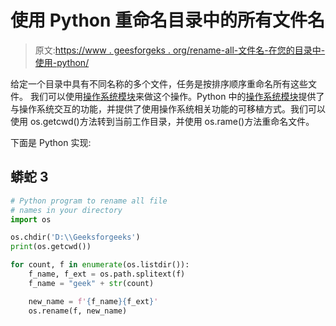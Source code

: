 # 使用 Python 重命名目录中的所有文件名

> 原文:[https://www . geesforgeks . org/rename-all-文件名-在您的目录中-使用-python/](https://www.geeksforgeeks.org/rename-all-file-names-in-your-directory-using-python/)

给定一个目录中具有不同名称的多个文件，任务是按排序顺序重命名所有这些文件。
我们可以使用[操作系统模块](https://www.geeksforgeeks.org/os-module-python-examples/)来做这个操作。Python 中的[操作系统模块](https://www.geeksforgeeks.org/os-module-python-examples/)提供了与操作系统交互的功能，并提供了使用操作系统相关功能的可移植方式。我们可以使用 os.getcwd()方法转到当前工作目录，并使用 os.rame()方法重命名文件。

下面是 Python 实现:

## 蟒蛇 3

```py
# Python program to rename all file
# names in your directory
import os

os.chdir('D:\\Geeksforgeeks')
print(os.getcwd())

for count, f in enumerate(os.listdir()):
    f_name, f_ext = os.path.splitext(f)
    f_name = "geek" + str(count)

    new_name = f'{f_name}{f_ext}'
    os.rename(f, new_name)
```